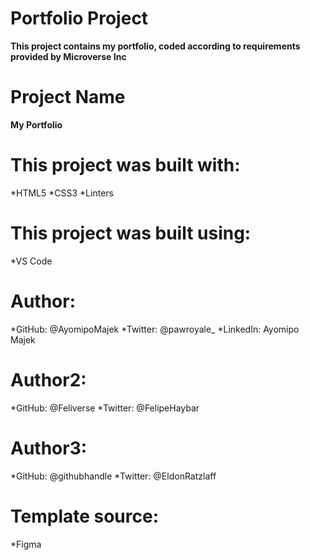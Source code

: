 # Portfolio Project
**This project contains my portfolio, coded according to requirements provided by Microverse Inc**

# Project Name
**My Portfolio**

# This project was built with:
*HTML5 
*CSS3
*Linters

# This project was built using:
*VS Code

# Author:
*GitHub: @AyomipoMajek
*Twitter: @pawroyale_
*LinkedIn: Ayomipo Majek

# Author2:
*GitHub: @Feliverse
*Twitter: @FelipeHaybar

# Author3:
*GitHub: @githubhandle
*Twitter: @EldonRatzlaff

# Template source: 
*Figma


